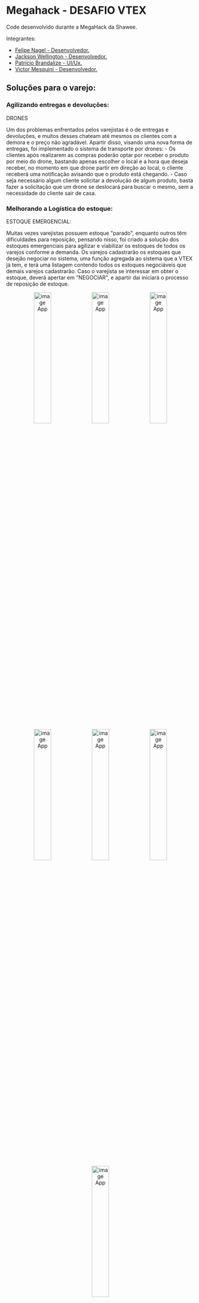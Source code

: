 # Megahack - DESAFIO VTEX

<p>Code desenvolvido durante a MegaHack da Shawee.</p>
<p>Integrantes: </p>

- <a href="https://www.linkedin.com/in/felipe-schons-nagel-2643571a4/" target="_blank">Felipe Nagel - Desenvolvedor.</a>
- <a href="https://www.linkedin.com/in/jackson-wellington" target="_blank">Jackson Wellington - Desenvolvedor.</a>
- <a href="https://www.linkedin.com/in/patricio-brandalize-22b0a6191/" target="_blank">Patrício Brandalize - UI/Ux.</a>
- <a href="https://www.linkedin.com/in/mesquini/" target="_blank">Victor Mesquini - Desenvolvedor.</a>

## Soluções para o varejo:

### Agilizando entregas e devoluções:

<p>DRONES</p>
<p> Um dos problemas enfrentados pelos varejistas é o de entregas e devoluções, e muitos desses chateam até mesmos os clientes com a demora e o preço não agradável. Apartir disso, visando uma nova forma de entregas, foi implementado o sistema de transporte por drones:
  - Os clientes após realizarem as compras poderão optar por receber o produto por meio do drone, bastando apenas escolher o local e a hora que deseja receber, no momento em que drone partir em direção ao local, o cliente receberá uma notificação avisando que o produto está chegando.
  - Caso seja necessário algum cliente solicitar a devolução de algum produto, basta fazer a solicitação que um drone se deslocará para buscar o mesmo, sem a necessidade do cliente sair de casa.
</p>

### Melhorando a Logística do estoque:

<p>ESTOQUE EMERGENCIAL:</p>
<p> Muitas vezes varejistas possuem estoque "parado", enquanto outros têm dificuldades para reposição, pensando nisso, foi criado a solução dos estoques emergenciais para agilizar e viabilizar os estoques de todos os varejos conforme a demanda. Os varejos cadastrarão os estoques que desejão negociar no sistema, uma função agregada ao sistema que a VTEX já tem, e terá uma listagem contendo todos os estoques negociáveis que demais varejos cadastrarão. Caso o varejista se interessar em obter o estoque, deverá apertar em "NEGOCIAR", e apartir dai iniciará o processo de reposição de estoque.
</p>

<p align="center">
  <image width="30%" src="https://github.com/FSNagel/mega-hack/blob/master/images/1.jpeg" title="image App"/>
  <image width="30%" src="https://github.com/FSNagel/mega-hack/blob/master/images/2.jpeg" title="image App"/>
  <image width="30%" src="https://github.com/FSNagel/mega-hack/blob/master/images/3.jpeg" title="image App"/>
  <image width="30%" src="https://github.com/FSNagel/mega-hack/blob/master/images/4.jpeg" title="image App"/>
  <image width="30%" src="https://github.com/FSNagel/mega-hack/blob/master/images/5.jpeg" title="image App"/>
  <image width="30%" src="https://github.com/FSNagel/mega-hack/blob/master/images/6.jpeg" title="image App"/>
  <image width="30%" src="https://github.com/FSNagel/mega-hack/blob/master/images/7.jpeg" title="image App"/>

  </p>
